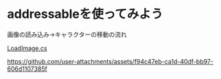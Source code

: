 # addressableを使ってみよう

画像の読み込み->キャラクターの移動の流れ

[LoadImage.cs](ProgramExercises)

https://github.com/user-attachments/assets/f94c47eb-ca1d-40df-bb97-606d1107385f
